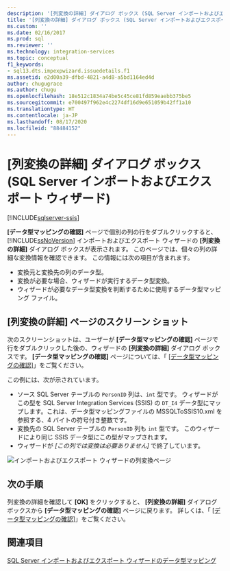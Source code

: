 ```yaml
---
description: '[列変換の詳細] ダイアログ ボックス (SQL Server インポートおよびエクスポート ウィザード)'
title: '[列変換の詳細] ダイアログ ボックス (SQL Server インポートおよびエクスポート ウィザード) | Microsoft Docs'
ms.custom: ''
ms.date: 02/16/2017
ms.prod: sql
ms.reviewer: ''
ms.technology: integration-services
ms.topic: conceptual
f1_keywords:
- sql13.dts.impexpwizard.issuedetails.f1
ms.assetid: e2d00a39-dfbd-4821-a4d8-a5bd1164ed4d
author: chugugrace
ms.author: chugu
ms.openlocfilehash: 18e512c1834a74be5c45ce81fd859eaebb375be5
ms.sourcegitcommit: e700497f962e4c2274df16d9e651059b42ff1a10
ms.translationtype: HT
ms.contentlocale: ja-JP
ms.lasthandoff: 08/17/2020
ms.locfileid: "88484152"
---
```

# <a name="column-conversion-details-dialog-box-sql-server-import-and-export-wizard"></a>[列変換の詳細] ダイアログ ボックス (SQL Server インポートおよびエクスポート ウィザード)

[!INCLUDE[sqlserver-ssis](../../includes/applies-to-version/sqlserver-ssis.md)]


  **[データ型マッピングの確認]** ページで個別の列の行をダブルクリックすると、 [!INCLUDE[ssNoVersion](../../includes/ssnoversion-md.md)] インポートおよびエクスポート ウィザードの **[列変換の詳細]** ダイアログ ボックスが表示されます。 このページでは、個々の列の詳細な変換情報を確認できます。 この情報には次の項目が含まれます。
-   変換元と変換先の列のデータ型。
-   変換が必要な場合、ウィザードが実行するデータ型変換。
-   ウィザードが必要なデータ型変換を判断するために使用するデータ型マッピング ファイル。 

## <a name="screen-shot-of-the-column-conversion-details-page"></a>[列変換の詳細] ページのスクリーン ショット 
 次のスクリーンショットは、ユーザーが **[データ型マッピングの確認]** ページで行をダブルクリックした後の、ウィザードの **[列変換の詳細]** ダイアログ ボックスです。 **[データ型マッピングの確認]** ページについては、「 [[データ型マッピングの確認]](../../integration-services/import-export-data/review-data-type-mapping-sql-server-import-and-export-wizard.md)」をご覧ください。
 
この例には、次が示されています。
-   ソース SQL Server テーブルの `PersonID` 列は、`int` 型です。 ウィザードがこの型を SQL Server Integration Services (SSIS) の `DT_I4` データ型にマップします。これは、データ型マッピングファイルの MSSQLToSSIS10.xml を参照する、4 バイトの符号付き整数です。
-   変換先の SQL Server テーブルの `PersonID` 列も `int` 型です。 このウィザードにより同じ SSIS データ型にこの型がマップされます。
-   ウィザードが *[この列では変換は必要ありません]* で終了しています。
 
  
 ![インポートおよびエクスポート ウィザードの列変換ページ](../../integration-services/import-export-data/media/column-conversion.png "インポートおよびエクスポート ウィザードの列変換ページ") 
  
## <a name="whats-next"></a>次の手順  
 列変換の詳細を確認して **[OK]** をクリックすると、 **[列変換の詳細]** ダイアログ ボックスから **[データ型マッピングの確認]** ページに戻ります。 詳しくは、「 [[データ型マッピングの確認]](../../integration-services/import-export-data/review-data-type-mapping-sql-server-import-and-export-wizard.md)」をご覧ください。  

## <a name="see-also"></a>関連項目
[SQL Server インポートおよびエクスポート ウィザードのデータ型マッピング](../../integration-services/import-export-data/data-type-mapping-in-the-sql-server-import-and-export-wizard.md)
